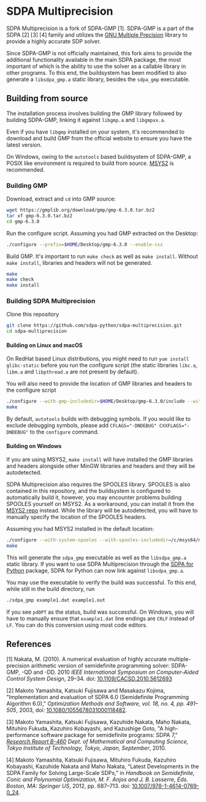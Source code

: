 # SDPA Multiprecision

SDPA Multiprecision is a fork of SDPA-GMP [1]. SDPA-GMP is a part of the SDPA [2] [3] [4] family and utilizes the [GNU Multiple Precision](https://gmplib.org) library to provide a highly accurate SDP solver.

Since SDPA-GMP is not officially maintained, this fork aims to provide the additional functionality available in the main SDPA package, the most important of which is the ability to use the solver as a callable library in other programs. To this end, the buildsystem has been modified to also generate a `libsdpa_gmp.a` static library, besides the `sdpa_gmp` executable.

## Building from source

The installation process involves building the GMP library followed by building SDPA-GMP, linking it against `libgmp.a` and `libgmpxx.a`.

Even if you have `libgmp` installed on your system, it's recommended to download and build GMP from the official website to ensure you have the latest version.

On Windows, owing to the `autotools` based buildsystem of SDPA-GMP, a POSIX like environment is required to build from source. [MSYS2](https://www.msys2.org) is recommended.

### Building GMP

Download, extract and `cd` into GMP source:

```bash
wget https://gmplib.org/download/gmp/gmp-6.3.0.tar.bz2
tar xf gmp-6.3.0.tar.bz2
cd gmp-6.3.0
```

Run the configure script. Assuming you had GMP extracted on the Desktop:

```bash
./configure --prefix=$HOME/Desktop/gmp-6.3.0 --enable-cxx
```

Build GMP. It's important to run `make check` as well as `make install`. Without `make install`, libraries and headers will not be generated.

```bash
make
make check
make install
```

### Building SDPA Multiprecision

Clone this repository

```bash
git clone https://github.com/sdpa-python/sdpa-multiprecision.git
cd sdpa-multiprecision
```

#### Building on Linux and macOS

On RedHat based Linux distributions, you might need to run `yum install glibc-static` before you run the configure script (the static libraries `libc.a`, `libm.a` and `libpthread.a` are not present by default).

You will also need to provide the location of GMP libraries and headers to the configure script

```bash
./configure --with-gmp-includedir=$HOME/Desktop/gmp-6.3.0/include --with-gmp-libdir=$HOME/Desktop/gmp-6.3.0/lib
make
```

By default, `autotools` builds with debugging symbols. If you would like to exclude debugging symbols, please add `CFLAGS="-DNDEBUG" CXXFLAGS="-DNDEBUG"` to the `configure` command.

#### Building on Windows

If you are using MSYS2, `make install` will have installed the GMP libraries and headers alongside other MinGW libraries and headers and they will be autodetected.

SDPA Multiprecision also requires the SPOOLES library. SPOOLES is also contained in this repository, and the buildsystem is configured to automatically build it, however, you may encounter problems building SPOOLES yourself on MSYS2. As a workaround, you can install it from the [MSYS2 repo](https://packages.msys2.org/base/mingw-w64-spooles) instead. While the library will be autodetected, you will have to manually specify the location of the SPOOLES headers.

Assuming you had MSYS2 installed in the default location:

```bash
./configure --with-system-spooles --with-spooles-includedir=/c/msys64/mingw64/include/spooles
make
```

This will generate the `sdpa_gmp` executable as well as the `libsdpa_gmp.a` static library. If you want to use SDPA Multiprecision through the [SDPA for Python](https://github.com/sdpa-python/sdpa-python) package, SDPA for Python can now link against `libsdpa_gmp.a`.

You may use the executable to verify the build was successful. To this end, while still in the build directory, run

```bash
./sdpa_gmp example1.dat example1.out
```

If you see `pdOPT` as the status, build was successful. On Windows, you will have to manually ensure that `example1.dat` line endings are `CRLF` instead of `LF`. You can do this conversion using most code editors.

## References

[1] Nakata, M. (2010). A numerical evaluation of highly accurate multiple-precision arithmetic version of semidefinite programming solver: SDPA-GMP, -QD and -DD. 2010 *IEEE International Symposium on Computer-Aided Control System Design*, 29–34. doi: [10.1109/CACSD.2010.5612693](https://doi.org/10.1109/CACSD.2010.5612693)

[2] Makoto Yamashita, Katsuki Fujisawa and Masakazu Kojima, "Implementation and evaluation of SDPA 6.0 (Semidefinite Programming Algorithm 6.0)," *Optimization Methods and Software, vol. 18, no. 4, pp. 491–505*, 2003, doi: [10.1080/1055678031000118482](https://doi.org/10.1080/1055678031000118482).

[3] Makoto Yamashita, Katsuki Fujisawa, Kazuhide Nakata, Maho Nakata, Mituhiro Fukuda, Kazuhiro Kobayashi, and Kazushige Goto, "A high-performance software package for semidefinite programs: SDPA 7," *[Research Report B-460](http://www.optimization-online.org/DB_HTML/2010/01/2531.html) Dept. of Mathematical and Computing Science, Tokyo Institute of Technology, Tokyo, Japan, September*, 2010.

[4] Makoto Yamashita, Katsuki Fujisawa, Mituhiro Fukuda, Kazuhiro Kobayashi, Kazuhide Nakata and Maho Nakata, “Latest Developments in the SDPA Family for Solving Large-Scale SDPs,” in *Handbook on Semidefinite, Conic and Polynomial Optimization, M. F. Anjos and J. B. Lasserre, Eds. Boston, MA: Springer US*, 2012, pp. 687–713. doi: [10.1007/978-1-4614-0769-0_24](https://doi.org/10.1007/978-1-4614-0769-0_24).